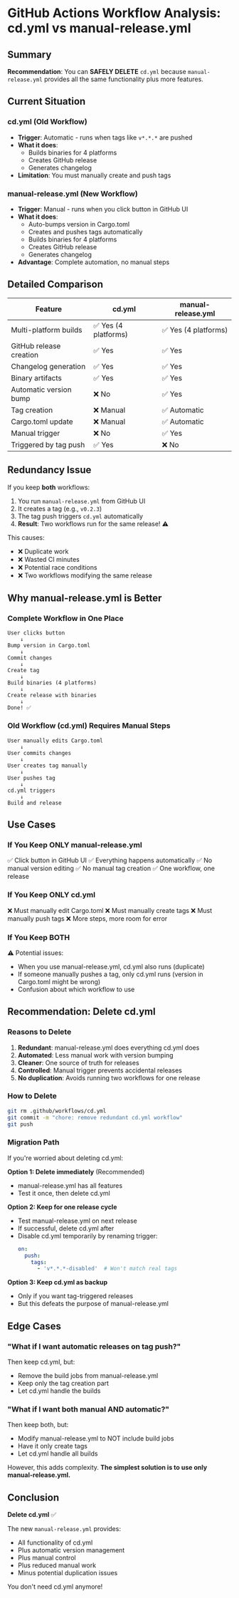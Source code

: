 # GitHub Actions Workflow Analysis: cd.yml vs manual-release.yml

## Summary

**Recommendation**: You can **SAFELY DELETE** `cd.yml` because `manual-release.yml` provides all the same functionality plus more features.

## Current Situation

### cd.yml (Old Workflow)
- **Trigger**: Automatic - runs when tags like `v*.*.*` are pushed
- **What it does**: 
  - Builds binaries for 4 platforms
  - Creates GitHub release
  - Generates changelog
- **Limitation**: You must manually create and push tags

### manual-release.yml (New Workflow)
- **Trigger**: Manual - runs when you click button in GitHub UI
- **What it does**:
  - Auto-bumps version in Cargo.toml
  - Creates and pushes tags automatically
  - Builds binaries for 4 platforms
  - Creates GitHub release
  - Generates changelog
- **Advantage**: Complete automation, no manual steps

## Detailed Comparison

| Feature | cd.yml | manual-release.yml |
|---------|--------|-------------------|
| Multi-platform builds | ✅ Yes (4 platforms) | ✅ Yes (4 platforms) |
| GitHub release creation | ✅ Yes | ✅ Yes |
| Changelog generation | ✅ Yes | ✅ Yes |
| Binary artifacts | ✅ Yes | ✅ Yes |
| Automatic version bump | ❌ No | ✅ Yes |
| Tag creation | ❌ Manual | ✅ Automatic |
| Cargo.toml update | ❌ Manual | ✅ Automatic |
| Manual trigger | ❌ No | ✅ Yes |
| Triggered by tag push | ✅ Yes | ❌ No |

## Redundancy Issue

If you keep **both** workflows:
1. You run `manual-release.yml` from GitHub UI
2. It creates a tag (e.g., `v0.2.3`)
3. The tag push triggers `cd.yml` automatically
4. **Result**: Two workflows run for the same release! ⚠️

This causes:
- ❌ Duplicate work
- ❌ Wasted CI minutes
- ❌ Potential race conditions
- ❌ Two workflows modifying the same release

## Why manual-release.yml is Better

### Complete Workflow in One Place
```
User clicks button
    ↓
Bump version in Cargo.toml
    ↓
Commit changes
    ↓
Create tag
    ↓
Build binaries (4 platforms)
    ↓
Create release with binaries
    ↓
Done! ✅
```

### Old Workflow (cd.yml) Requires Manual Steps
```
User manually edits Cargo.toml
    ↓
User commits changes
    ↓
User creates tag manually
    ↓
User pushes tag
    ↓
cd.yml triggers
    ↓
Build and release
```

## Use Cases

### If You Keep ONLY manual-release.yml
✅ Click button in GitHub UI
✅ Everything happens automatically
✅ No manual version editing
✅ No manual tag creation
✅ One workflow, one release

### If You Keep ONLY cd.yml
❌ Must manually edit Cargo.toml
❌ Must manually create tags
❌ Must manually push tags
❌ More steps, more room for error

### If You Keep BOTH
⚠️ Potential issues:
- When you use manual-release.yml, cd.yml also runs (duplicate)
- If someone manually pushes a tag, only cd.yml runs (version in Cargo.toml might be wrong)
- Confusion about which workflow to use

## Recommendation: Delete cd.yml

### Reasons to Delete
1. **Redundant**: manual-release.yml does everything cd.yml does
2. **Automated**: Less manual work with version bumping
3. **Cleaner**: One source of truth for releases
4. **Controlled**: Manual trigger prevents accidental releases
5. **No duplication**: Avoids running two workflows for one release

### How to Delete
```bash
git rm .github/workflows/cd.yml
git commit -m "chore: remove redundant cd.yml workflow"
git push
```

### Migration Path
If you're worried about deleting cd.yml:

**Option 1: Delete immediately** (Recommended)
- manual-release.yml has all features
- Test it once, then delete cd.yml

**Option 2: Keep for one release cycle**
- Test manual-release.yml on next release
- If successful, delete cd.yml after
- Disable cd.yml temporarily by renaming trigger:
  ```yaml
  on:
    push:
      tags:
        - 'v*.*.*-disabled'  # Won't match real tags
  ```

**Option 3: Keep cd.yml as backup**
- Only if you want tag-triggered releases
- But this defeats the purpose of manual-release.yml

## Edge Cases

### "What if I want automatic releases on tag push?"
Then keep cd.yml, but:
- Remove the build jobs from manual-release.yml
- Keep only the tag creation part
- Let cd.yml handle the builds

### "What if I want both manual AND automatic?"
Then keep both, but:
- Modify manual-release.yml to NOT include build jobs
- Have it only create tags
- Let cd.yml handle all builds

However, this adds complexity. **The simplest solution is to use only manual-release.yml.**

## Conclusion

**Delete cd.yml** ✅

The new `manual-release.yml` provides:
- All functionality of cd.yml
- Plus automatic version management
- Plus manual control
- Plus reduced manual work
- Minus potential duplication issues

You don't need cd.yml anymore!
